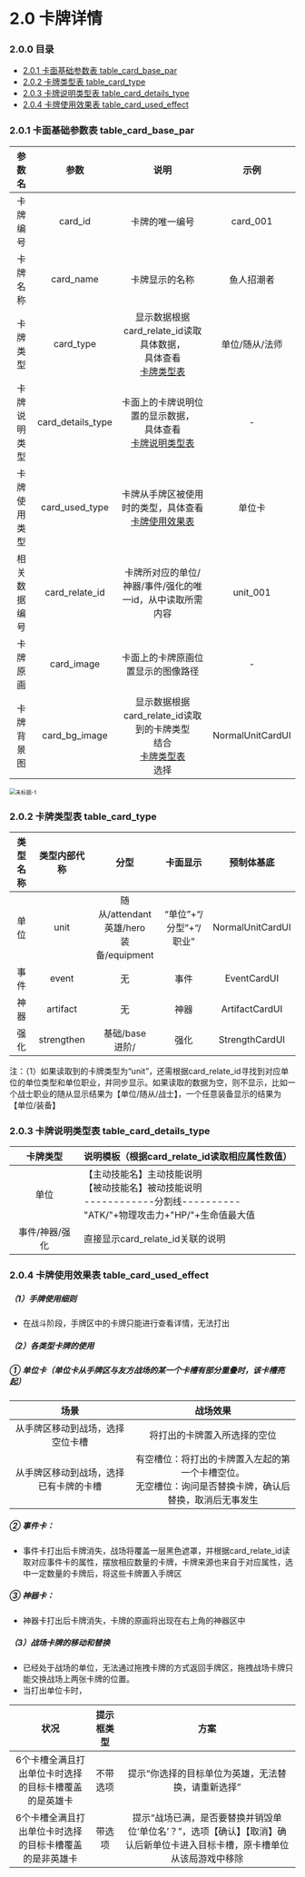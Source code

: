 # 2.0 卡牌详情

### 2.0.0 目录

- [<div>2.0.1 卡面基础参数表 table_card_base_par</div>](#201)
- [<div>2.0.2 卡牌类型表 table_card_type</div>](#202)
- [<div>2.0.3 卡牌说明类型表 table_card_details_type</div>](#203)
- [<div>2.0.4 卡牌使用效果表 table_card_used_effect</div>](#204)



### 2.0.1 卡面基础参数表 table_card_base_par<div id="201">

|    参数名    |       参数        |                             说明                             |       示例       |
| :----------: | :---------------: | :----------------------------------------------------------: | :--------------: |
|   卡牌编号   |      card_id      |                        卡牌的唯一编号                        |     card_001     |
|   卡牌名称   |     card_name     |                        卡牌显示的名称                        |    鱼人招潮者    |
|   卡牌类型   |     card_type     | 显示数据根据card_relate_id读取具体数据，<br />具体查看[<div>卡牌类型表</div>](#202) |  单位/随从/法师  |
| 卡牌说明类型 | card_details_type | 卡面上的卡牌说明位置的显示数据，<br />具体查看[<div>卡牌说明类型表</div>](#203) |        -         |
| 卡牌使用类型 |  card_used_type   | 卡牌从手牌区被使用时的类型，具体查看[<div>卡牌使用效果表</div>](#204) |      单位卡      |
| 相关数据编号 |  card_relate_id   |  卡牌所对应的单位/神器/事件/强化的唯一id，从中读取所需内容   |     unit_001     |
|   卡牌原画   |    card_image     |              卡面上的卡牌原画位置显示的图像路径              |        -         |
|  卡牌背景图  |   card_bg_image   | 显示数据根据card_relate_id读取到的卡牌类型<br />结合[<div>卡牌类型表</div>](#202)选择 | NormalUnitCardUI |

<img src="https://i.loli.net/2021/06/07/iBISZwpJKm1vO9H.png" alt="未标题-1" style="zoom: 67%;" />



### 2.0.2 卡牌类型表 table_card_type<div id="202">

| 类型名称 | 类型内部代称 |                        分型                         |        卡面显示        |    预制体基底    |
| :------: | :----------: | :-------------------------------------------------: | :--------------------: | :--------------: |
|   单位   |     unit     | 随从/attendant <br />英雄/hero <br />装备/equipment | “单位”+“/分型”+“/职业” | NormalUnitCardUI |
|   事件   |    event     |                         无                          |          事件          |   EventCardUI    |
|   神器   |   artifact   |                         无                          |          神器          |  ArtifactCardUI  |
|   强化   |  strengthen  |                基础/base<br />进阶/                 |          强化          |  StrengthCardUI  |

注：（1）如果读取到的卡牌类型为“unit”，还需根据card_relate_id寻找到对应单位的单位类型和单位职业，并同步显示。如果读取的数据为空，则不显示，比如一个战士职业的随从显示结果为【单位/随从/战士】，一个任意装备显示的结果为【单位/装备】



### 2.0.3 卡牌说明类型表 table_card_details_type<div id="203">

|    卡牌类型    | 说明模板（根据card_relate_id读取相应属性数值）               |
| :------------: | :----------------------------------------------------------- |
|      单位      | 【主动技能名】主动技能说明<br />【被动技能名】被动技能说明<br />------------分割线----------<br />"ATK/"+物理攻击力+"HP/"+生命值最大值 |
| 事件/神器/强化 | 直接显示card_relate_id关联的说明                             |



### 2.0.4 卡牌使用效果表 table_card_used_effect<div id="204">

##### （1）手牌使用细则

- 在战斗阶段，手牌区中的卡牌只能进行查看详情，无法打出



##### （2）各类型卡牌的使用

##### ① 单位卡（单位卡从手牌区与友方战场的某一个卡槽有部分重叠时，该卡槽亮起）

|                  场景                  |                           战场效果                           |
| :------------------------------------: | :----------------------------------------------------------: |
|    从手牌区移动到战场，选择空位卡槽    |                 将打出的卡牌置入所选择的空位                 |
| 从手牌区移动到战场，选择已有卡牌的卡槽 | 有空槽位：将打出的卡牌置入左起的第一个卡槽空位。<br />无空槽位：询问是否替换卡牌，确认后替换，取消后无事发生 |

##### ② 事件卡：

- 事件卡打出后卡牌消失，战场将覆盖一层黑色遮罩，并根据card_relate_id读取对应事件卡的属性，摆放相应数量的卡牌，卡牌来源也来自于对应属性，选中一定数量的卡牌后，将这些卡牌置入手牌区

##### ③ 神器卡：

- 神器卡打出后卡牌消失，卡牌的原画将出现在右上角的神器区中



##### （3）战场卡牌的移动和替换

- 已经处于战场的单位，无法通过拖拽卡牌的方式返回手牌区，拖拽战场卡牌只能交换战场上两张卡牌的位置。
- 当打出单位卡时，

|                          状况                           | 提示框类型 |                             方案                             |
| :-----------------------------------------------------: | :--------: | :----------------------------------------------------------: |
|  6个卡槽全满且打出单位卡时选择的目标卡槽覆盖的是英雄卡  |  不带选项  |      提示“你选择的目标单位为英雄，无法替换，请重新选择”      |
| 6个卡槽全满且打出单位卡时选择的目标卡槽覆盖的是非英雄卡 |   带选项   | 提示“战场已满，是否要替换并销毁单位‘单位名’？”，选项【确认】【取消】确认后新单位卡进入目标卡槽，原卡槽单位从该局游戏中移除 |

